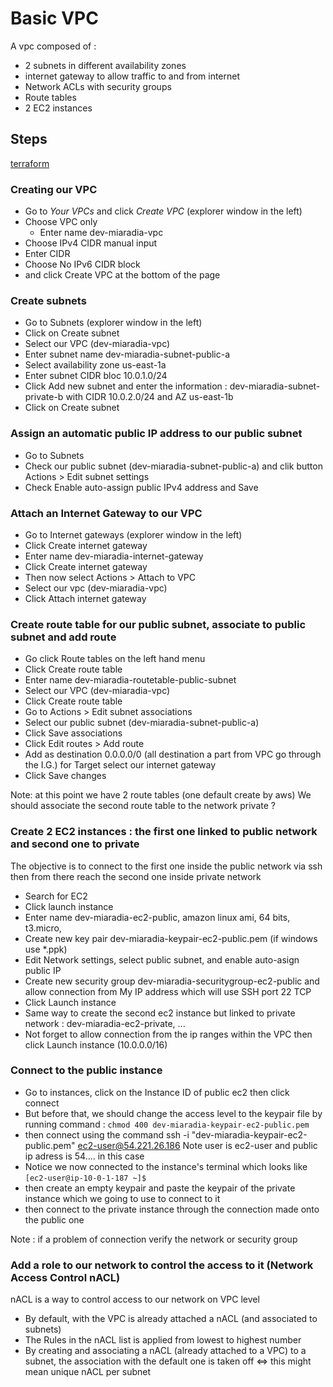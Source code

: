 # Basic VPC

A vpc composed of :

- 2 subnets in different availability zones
- internet gateway to allow traffic to and from internet
- Network ACLs with security groups
- Route tables
- 2 EC2 instances

## Steps
[terraform](..%2F..%2Fterraform)
### Creating our VPC

- Go to *Your VPCs* and click *Create VPC* (explorer window in the left)
- Choose VPC only
    - Enter name dev-miaradia-vpc
- Choose IPv4 CIDR manual input
- Enter CIDR
- Choose No IPv6 CIDR block
- and click Create VPC at the bottom of the page

### Create subnets

- Go to Subnets (explorer window in the left)
- Click on Create subnet
- Select our VPC (dev-miaradia-vpc)
- Enter subnet name dev-miaradia-subnet-public-a
- Select availability zone us-east-1a
- Enter subnet CIDR bloc 10.0.1.0/24
- Click Add new subnet and enter the information : dev-miaradia-subnet-private-b with CIDR 10.0.2.0/24 and AZ
  us-east-1b
- Click on Create subnet

### Assign an automatic public IP address to our public subnet

- Go to Subnets
- Check our public subnet (dev-miaradia-subnet-public-a) and clik button Actions > Edit subnet settings
- Check Enable auto-assign public IPv4 address and Save

### Attach an Internet Gateway to our VPC

- Go to Internet gateways (explorer window in the left)
- Click Create internet gateway
- Enter name dev-miaradia-internet-gateway
- Click Create internet gateway
- Then now select Actions > Attach to VPC
- Select our vpc (dev-miaradia-vpc)
- Click Attach internet gateway

### Create route table for our public subnet, associate to public subnet and add route

- Go click Route tables on the left hand menu
- Click Create route table
- Enter name dev-miaradia-routetable-public-subnet
- Select our VPC (dev-miaradia-vpc)
- Click Create route table
- Go to Actions > Edit subnet associations
- Select our public subnet (dev-miaradia-subnet-public-a)
- Click Save associations
- Click Edit routes > Add route
- Add as destination 0.0.0.0/0 (all destination a part from VPC go through the I.G.) for Target select our internet
  gateway
- Click Save changes

Note: at this point we have 2 route tables (one default create by aws)
We should associate the second route table to the network private ?

### Create 2 EC2 instances : the first one linked to public network and second one to private

The objective is to connect to the first one inside the public network via ssh
then from there reach the second one inside private network

- Search for EC2
- Click launch instance
- Enter name dev-miaradia-ec2-public, amazon linux ami, 64 bits, t3.micro,
- Create new key pair dev-miaradia-keypair-ec2-public.pem (if windows use *.ppk)
- Edit Network settings, select public subnet, and enable auto-asign public IP
- Create new security group dev-miaradia-securitygroup-ec2-public and allow connection from My IP address which will use
  SSH port 22 TCP
- Click Launch instance
- Same way to create the second ec2 instance but linked to private network : dev-miaradia-ec2-private, ...
- Not forget to allow connection from the ip ranges within the VPC then click Launch instance (10.0.0.0/16)

### Connect to the public instance

- Go to instances, click on the Instance ID of public ec2 then click connect
- But before that, we should change the access level to the keypair file by running
  command : `chmod 400 dev-miaradia-keypair-ec2-public.pem`
- then connect using the command ssh -i "dev-miaradia-keypair-ec2-public.pem" ec2-user@54.221.26.186
  Note user is ec2-user and public ip adress is 54.... in this case
- Notice we now connected to the instance's terminal which looks like `[ec2-user@ip-10-0-1-187 ~]$`
- then create an empty keypair and paste the keypair of the private instance which we going to use to connect to it
- then connect to the private instance through the connection made onto the public one

Note : if a problem of connection verify the network or security group

### Add a role to our network to control the access to it (Network Access Control nACL)

nACL is a way to control access to our network on VPC level

- By default, with the VPC is already attached a nACL (and associated to subnets)
- The Rules in the nACL list is applied from lowest to highest number
- By creating and associating a nACL (already attached to a VPC) to a subnet, the association with the default one is
  taken off <=> this might mean unique nACL per subnet 

